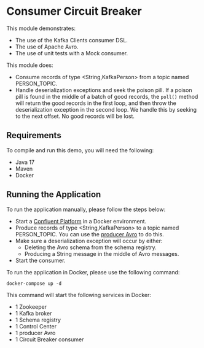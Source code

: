 # Consumer Circuit Breaker

This module demonstrates:

- The use of the Kafka Clients consumer DSL.
- The use of Apache Avro.
- The use of unit tests with a Mock consumer.

This module does:

- Consume records of type <String,KafkaPerson> from a topic named PERSON_TOPIC.
- Handle deserialization exceptions and seek the poison pill. If a poison pill is found in the middle of a batch of good records, the `poll()` method will return the good records in the first loop, and then throw the deserialization exception in the second loop. We handle this by seeking to the next offset. No good records will be lost.

## Requirements

To compile and run this demo, you will need the following:

- Java 17
- Maven
- Docker

## Running the Application

To run the application manually, please follow the steps below:

- Start a [Confluent Platform](https://docs.confluent.io/platform/current/quickstart/ce-docker-quickstart.html#step-1-download-and-start-cp) in a Docker environment.
- Produce records of type <String,KafkaPerson> to a topic named PERSON_TOPIC. You can use the [producer Avro](../../kafka-producer-quickstarts/kafka-producer-avro) to do this.
- Make sure a deserialization exception will occur by either:
  - Deleting the Avro schema from the schema registry.
  - Producing a String message in the middle of Avro messages.
- Start the consumer.

To run the application in Docker, please use the following command:

```console
docker-compose up -d
```

This command will start the following services in Docker:

- 1 Zookeeper
- 1 Kafka broker
- 1 Schema registry
- 1 Control Center
- 1 producer Avro
- 1 Circuit Breaker consumer
